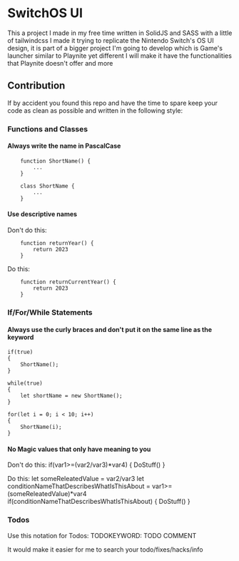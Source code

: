 # SwitchOS UI

This a project I made in my free time written in SolidJS and SASS with a little of tailwindcss I made it trying to replicate the Nintendo Switch's OS UI design, it is
part of a bigger project I'm going to develop which is Game's launcher similar to Playnite yet different 
I will make it have the functionalities that Playnite doesn't offer and more 

## Contribution

If by accident you found this repo and have the time to spare keep your code as clean as possible
and written in the following style:

### Functions and Classes

#### Always write the name in PascalCase
```
    function ShortName() {
        ...
    }

    class ShortName {
        ...
    }
```

#### Use descriptive names
Don't do this:
```
    function returnYear() {
        return 2023
    }
```
Do this:
```
    function returnCurrentYear() {
        return 2023
    }
```

### If/For/While Statements 

#### Always use the curly braces and don't put it on the same line as the keyword
```
if(true) 
{
    ShortName();
}
```

```
while(true)
{
    let shortName = new ShortName();
}
```

```
for(let i = 0; i < 10; i++)
{
    ShortName(i);
}
```

#### No Magic values that only have meaning to you

Don't do this: 
    if(var1>=(var2/var3)*var4)
    {
        DoStuff() 
    }

Do this:
    let someReleatedValue = var2/var3
    let conditionNameThatDescribesWhatIsThisAbout = var1>=(someReleatedValue)*var4
    if(conditionNameThatDescribesWhatIsThisAbout) 
    {
        DoStuff()
    }

### Todos
Use this notation for Todos:
TODOKEYWORD: TODO COMMENT

It would make it easier for me to search your todo/fixes/hacks/info

